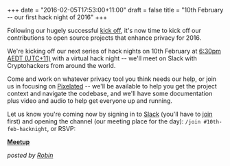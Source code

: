 +++
date = "2016-02-05T17:53:00+11:00"
draft = false
title = "10th February -- our first hack night of 2016"
+++

Following our hugely successful [kick off](/post/we-came-we-saw-we-planned.html), it's now time to kick off our contributions to open source projects that enhance privacy for 2016.

We're kicking off our next series of hack nights on 10th February at [6:30pm AEDT (UTC+11)](https://www.timeanddate.com/worldclock/fixedtime.html?msg=Cryptohack+Virtual+Hack+Night&iso=20160210T1830&p1=152) with a virtual hack night -- we'll meet on Slack with Cryptohackers from around the world.

Come and work on whatever privacy tool you think needs our help, or join us in focusing on [Pixelated](https://pixelated-project.org) -- we'll be available to help you get the project context and navigate the codebase, and we'll have some documentation plus video and audio to help get everyone up and running.   

Let us know you're coming now by signing in to [Slack](https://cryptohack.slack.com/) (you'll have to [join](https://cryptohack.herokuapp.com) first) and opening the channel (our meeting place for the day): `/join #10th-feb-hacknight`, or RSVP:

<p class="center">
<a class="button" href="http://www.meetup.com/cryptohack-melbourne/events/228631351/"><strong>Meetup</strong></a>
<!-- <a class="button" href="http://www.meetup.com/cryptohack-melbourne/events/227170695/"><strong>Facebook</strong></a> -->
</p>

*posted by [Robin](https://robindoherty.com)*
